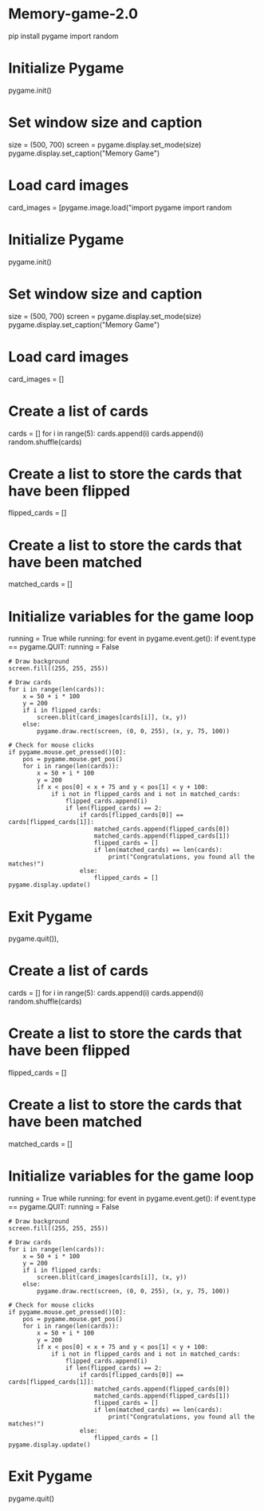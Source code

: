 # Memory-game-2.0
pip install pygame
import random

# Initialize Pygame
pygame.init()

# Set window size and caption
size = (500, 700)
screen = pygame.display.set_mode(size)
pygame.display.set_caption("Memory Game")

# Load card images
card_images = [pygame.image.load("import pygame
import random

# Initialize Pygame
pygame.init()

# Set window size and caption
size = (500, 700)
screen = pygame.display.set_mode(size)
pygame.display.set_caption("Memory Game")

# Load card images
card_images = []

# Create a list of cards
cards = []
for i in range(5):
    cards.append(i)
    cards.append(i)
random.shuffle(cards)

# Create a list to store the cards that have been flipped
flipped_cards = []

# Create a list to store the cards that have been matched
matched_cards = []

# Initialize variables for the game loop
running = True
while running:
    for event in pygame.event.get():
        if event.type == pygame.QUIT:
            running = False

    # Draw background
    screen.fill((255, 255, 255))

    # Draw cards
    for i in range(len(cards)):
        x = 50 + i * 100
        y = 200
        if i in flipped_cards:
            screen.blit(card_images[cards[i]], (x, y))
        else:
            pygame.draw.rect(screen, (0, 0, 255), (x, y, 75, 100))

    # Check for mouse clicks
    if pygame.mouse.get_pressed()[0]:
        pos = pygame.mouse.get_pos()
        for i in range(len(cards)):
            x = 50 + i * 100
            y = 200
            if x < pos[0] < x + 75 and y < pos[1] < y + 100:
                if i not in flipped_cards and i not in matched_cards:
                    flipped_cards.append(i)
                    if len(flipped_cards) == 2:
                        if cards[flipped_cards[0]] == cards[flipped_cards[1]]:
                            matched_cards.append(flipped_cards[0])
                            matched_cards.append(flipped_cards[1])
                            flipped_cards = []
                            if len(matched_cards) == len(cards):
                                print("Congratulations, you found all the matches!")
                        else:
                            flipped_cards = []
    pygame.display.update()

# Exit Pygame
pygame.quit()), 

# Create a list of cards
cards = []
for i in range(5):
    cards.append(i)
    cards.append(i)
random.shuffle(cards)

# Create a list to store the cards that have been flipped
flipped_cards = []

# Create a list to store the cards that have been matched
matched_cards = []

# Initialize variables for the game loop
running = True
while running:
    for event in pygame.event.get():
        if event.type == pygame.QUIT:
            running = False

    # Draw background
    screen.fill((255, 255, 255))

    # Draw cards
    for i in range(len(cards)):
        x = 50 + i * 100
        y = 200
        if i in flipped_cards:
            screen.blit(card_images[cards[i]], (x, y))
        else:
            pygame.draw.rect(screen, (0, 0, 255), (x, y, 75, 100))

    # Check for mouse clicks
    if pygame.mouse.get_pressed()[0]:
        pos = pygame.mouse.get_pos()
        for i in range(len(cards)):
            x = 50 + i * 100
            y = 200
            if x < pos[0] < x + 75 and y < pos[1] < y + 100:
                if i not in flipped_cards and i not in matched_cards:
                    flipped_cards.append(i)
                    if len(flipped_cards) == 2:
                        if cards[flipped_cards[0]] == cards[flipped_cards[1]]:
                            matched_cards.append(flipped_cards[0])
                            matched_cards.append(flipped_cards[1])
                            flipped_cards = []
                            if len(matched_cards) == len(cards):
                                print("Congratulations, you found all the matches!")
                        else:
                            flipped_cards = []
    pygame.display.update()

# Exit Pygame
pygame.quit()

